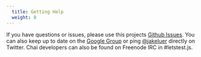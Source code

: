 ```yaml
---
  title: Getting Help
  weight: 8
---
```


If you have questions or issues, please use this projects
[Github Issues](https://github.com/logicalparadox/chai/issues). You can also keep up to date
on the [Google Group](http://groups.google.com/group/chaijs) or ping [@jakeluer](http://twitter.com/jakeluer)
directly on Twitter. Chai developers can also be found on Freenode IRC in #letstest.js. 
